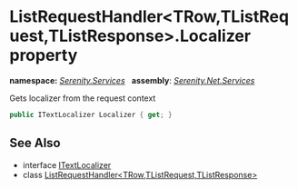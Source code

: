 # ListRequestHandler&lt;TRow,TListRequest,TListResponse&gt;.Localizer property
**namespace:** *[Serenity.Services](../../README.md#serenity.services-namespace)*   **assembly**: *[Serenity.Net.Services](../../README.md)*

Gets localizer from the request context

```csharp
public ITextLocalizer Localizer { get; }
```

## See Also

* interface [ITextLocalizer](../Serenity.Net.Core/../../Serenity/ITextLocalizer.md)
* class [ListRequestHandler&lt;TRow,TListRequest,TListResponse&gt;](../ListRequestHandler-3.md)